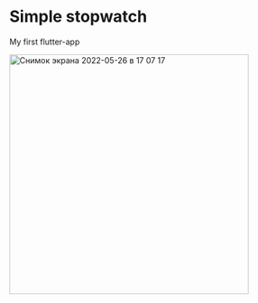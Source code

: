 # Simple stopwatch
My first flutter-app


<img width="424" alt="Снимок экрана 2022-05-26 в 17 07 17" src="https://user-images.githubusercontent.com/86955276/170504363-cde669a6-3903-4cc8-a880-25b49ca23582.png">

